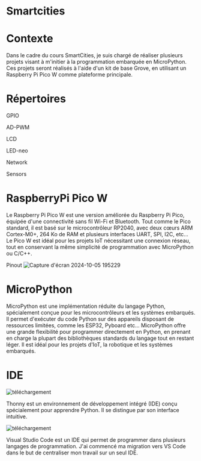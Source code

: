 # Smartcities
# Contexte

Dans le cadre du cours SmartCities, je suis chargé de réaliser plusieurs projets visant à m'initier à la programmation embarquée en MicroPython.
Ces projets seront réalisés à l'aide d'un kit de base Grove, en utilisant un Raspberry Pi Pico W comme plateforme principale.

# Répertoires

GPIO

AD-PWM

LCD

LED-neo

Network

Sensors

# RaspberryPi Pico W

Le Raspberry Pi Pico W est une version améliorée du Raspberry Pi Pico, équipée d'une connectivité sans fil Wi-Fi et Bluetooth. Tout comme le Pico standard, il est basé sur le microcontrôleur RP2040, avec deux cœurs ARM Cortex-M0+, 264 Ko de RAM et plusieurs interfaces UART, SPI, I2C, etc... Le Pico W est idéal pour les projets IoT nécessitant une connexion réseau, tout en conservant la même simplicité de programmation avec MicroPython ou C/C++.


Pinout
![Capture d'écran 2024-10-05 195229](https://github.com/user-attachments/assets/2a0d8cce-9a46-4b00-b57e-4c0b9782aa5a)


# MicroPython

MicroPython est une implémentation réduite du langage Python, spécialement conçue pour les microcontrôleurs et les systèmes embarqués. Il permet d'exécuter du code Python sur des appareils disposant de ressources limitées, comme les ESP32, Pyboard etc... MicroPython offre une grande flexibilité pour programmer directement en Python, en prenant en charge la plupart des bibliothèques standards du langage tout en restant léger. Il est idéal pour les projets d'IoT, la robotique et les systèmes embarqués.

# IDE

![téléchargement](https://github.com/user-attachments/assets/03055c78-8723-43f6-add2-5812baa0aed8)

Thonny est un environnement de développement intégré (IDE) conçu spécialement pour apprendre Python. Il se distingue par son interface intuitive.

![téléchargement](https://github.com/user-attachments/assets/301c3aa0-1f83-4012-a891-c3d70a85288b)

Visual Studio Code est un IDE qui permet de programmer dans plusieurs langages de programmation. J'ai commencé ma migration vers VS Code dans le but de centraliser mon travail sur un seul IDE.
